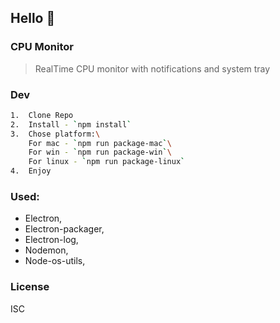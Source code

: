 ## Hello :wave:

### CPU Monitor

> RealTime CPU monitor with notifications and system tray

### Dev

```bash
1.  Clone Repo
2.  Install - `npm install`
3.  Chose platform:\
    For mac - `npm run package-mac`\
    For win - `npm run package-win`\
    For linux - `npm run package-linux`
4.  Enjoy

```

### Used:

- Electron,
- Electron-packager,
- Electron-log,
- Nodemon,
- Node-os-utils,

### License

ISC
